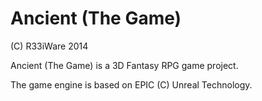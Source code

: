 Ancient (The Game)
=======

(C) R33iWare 2014

Ancient (The Game) is a 3D Fantasy RPG game project.

The game engine is based on EPIC (C) Unreal Technology.
